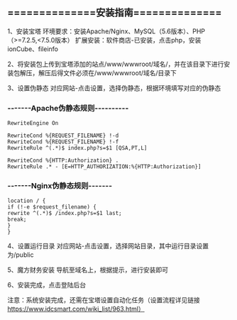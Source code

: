 ## ==============安装指南==============

1、安装宝塔
环境要求：安装Apache/Nginx、MySQL（5.6版本）、PHP（>=7.2.5,<7.5.0版本）
扩展安装：软件商店-已安装，点击php，安装ionCube、fileinfo

2、将安装包上传到宝塔添加的站点/www/wwwroot/域名/，并在该目录下进行安装包解压，解压后得文件必须在/www/wwwroot/域名/目录下

3、设置伪静态
对应网站-点击设置，选择伪静态，根据环境填写对应的伪静态

### -------Apache伪静态规则----------

    RewriteEngine On

    RewriteCond %{REQUEST_FILENAME} !-d
    RewriteCond %{REQUEST_FILENAME} !-f
    RewriteRule ^(.*)$ index.php?s=$1 [QSA,PT,L]

    RewriteCond %{HTTP:Authorization} .
    RewriteRule .* - [E=HTTP_AUTHORIZATION:%{HTTP:Authorization}]

### -------Nginx伪静态规则-------
    location / {
    if (!-e $request_filename) {
    rewrite ^(.*)$ /index.php?s=$1 last;
    break;
    }
    }
4、设置运行目录
对应网站-点击设置，选择网站目录，其中运行目录设置为/public

5、魔方财务安装
导航至域名上，根据提示，进行安装即可

6、安装完成，点击登陆后台

注意：系统安装完成，还需在宝塔设置自动化任务（设置流程详见链接 https://www.idcsmart.com/wiki_list/963.html）

